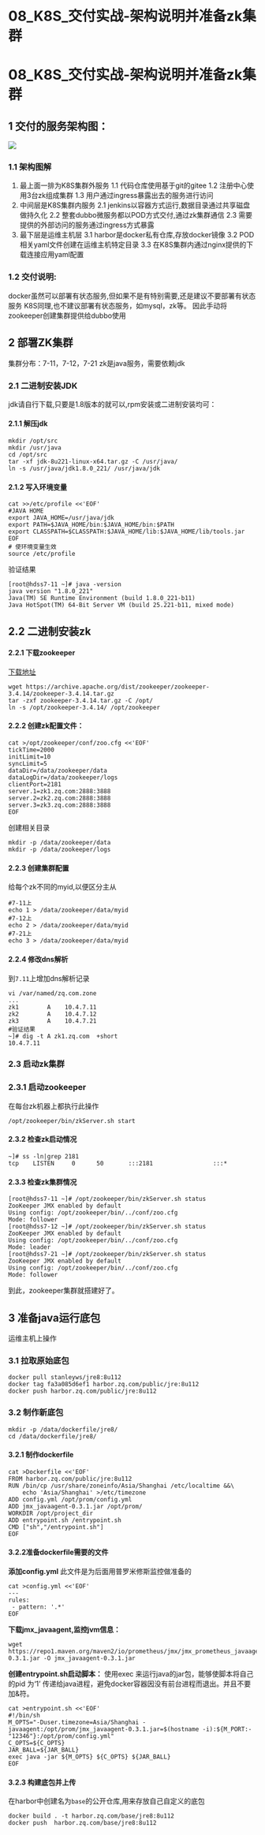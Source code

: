 # 08_K8S_交付实战-架构说明并准备zk集群

# 08_K8S_交付实战-架构说明并准备zk集群

## 1 交付的服务架构图：
![](https://jyd01.oss-cn-beijing.aliyuncs.com/uPic/1601204138577-068b05f7-606f-40ee-b174-a18a1b7138f5.png)
### 1.1 架构图解

1. 最上面一排为K8S集群外服务
1.1 代码仓库使用基于git的gitee
1.2 注册中心使用3台zk组成集群
1.3 用户通过ingress暴露出去的服务进行访问
1. 中间层是K8S集群内服务
2.1 jenkins以容器方式运行,数据目录通过共享磁盘做持久化
2.2 整套dubbo微服务都以POD方式交付,通过zk集群通信
2.3 需要提供的外部访问的服务通过ingress方式暴露
1. 最下层是运维主机层
3.1 harbor是docker私有仓库,存放docker镜像
3.2 POD相关yaml文件创建在运维主机特定目录
3.3 在K8S集群内通过nginx提供的下载连接应用yaml配置
### 1.2 交付说明:
docker虽然可以部署有状态服务,但如果不是有特别需要,还是建议不要部署有状态服务
K8S同理,也不建议部署有状态服务，如mysql，zk等。
因此手动将zookeeper创建集群提供给dubbo使用
## 2 部署ZK集群
集群分布：7-11，7-12，7-21
zk是java服务，需要依赖jdk
### 2.1 二进制安装JDK
jdk请自行下载,只要是1.8版本的就可以,rpm安装或二进制安装均可：
#### 2.1.1 解压jdk
```
mkdir /opt/src
mkdir /usr/java
cd /opt/src
tar -xf jdk-8u221-linux-x64.tar.gz -C /usr/java/
ln -s /usr/java/jdk1.8.0_221/ /usr/java/jdk
```
#### 2.1.2 写入环境变量
```
cat >>/etc/profile <<'EOF'
#JAVA HOME
export JAVA_HOME=/usr/java/jdk
export PATH=$JAVA_HOME/bin:$JAVA_HOME/bin:$PATH
export CLASSPATH=$CLASSPATH:$JAVA_HOME/lib:$JAVA_HOME/lib/tools.jar
EOF
# 使环境变量生效
source /etc/profile
```
验证结果
```
[root@hdss7-11 ~]# java -version
java version "1.8.0_221"
Java(TM) SE Runtime Environment (build 1.8.0_221-b11)
Java HotSpot(TM) 64-Bit Server VM (build 25.221-b11, mixed mode)
```
## 2.2 二进制安装zk
#### 2.2.1 下载zookeeper
[下载地址](https://archive.apache.org/dist/zookeeper/)
```
wget https://archive.apache.org/dist/zookeeper/zookeeper-3.4.14/zookeeper-3.4.14.tar.gz
tar -zxf zookeeper-3.4.14.tar.gz -C /opt/
ln -s /opt/zookeeper-3.4.14/ /opt/zookeeper
```
#### 2.2.2 创建zk配置文件：
```
cat >/opt/zookeeper/conf/zoo.cfg <<'EOF'
tickTime=2000
initLimit=10
syncLimit=5
dataDir=/data/zookeeper/data
dataLogDir=/data/zookeeper/logs
clientPort=2181
server.1=zk1.zq.com:2888:3888
server.2=zk2.zq.com:2888:3888
server.3=zk3.zq.com:2888:3888
EOF
```
创建相关目录
```
mkdir -p /data/zookeeper/data
mkdir -p /data/zookeeper/logs
```
#### 2.2.3 创建集群配置
给每个zk不同的myid,以便区分主从
```
#7-11上
echo 1 > /data/zookeeper/data/myid
#7-12上
echo 2 > /data/zookeeper/data/myid
#7-21上
echo 3 > /data/zookeeper/data/myid
```
#### 2.2.4 修改dns解析
到`7.11`上增加dns解析记录
```
vi /var/named/zq.com.zone
...
zk1        A    10.4.7.11
zk2        A    10.4.7.12
zk3        A    10.4.7.21
#验证结果
~]# dig -t A zk1.zq.com  +short
10.4.7.11
```
### 2.3 启动zk集群
### 2.3.1 启动zookeeper
在每台zk机器上都执行此操作
```
/opt/zookeeper/bin/zkServer.sh start
```
#### 2.3.2 检查zk启动情况
```
~]# ss -ln|grep 2181
tcp    LISTEN     0      50       :::2181                 :::*
```
#### 2.3.3 检查zk集群情况
```
[root@hdss7-11 ~]# /opt/zookeeper/bin/zkServer.sh status
ZooKeeper JMX enabled by default
Using config: /opt/zookeeper/bin/../conf/zoo.cfg
Mode: follower
[root@hdss7-12 ~]# /opt/zookeeper/bin/zkServer.sh status
ZooKeeper JMX enabled by default
Using config: /opt/zookeeper/bin/../conf/zoo.cfg
Mode: leader
[root@hdss7-21 ~]# /opt/zookeeper/bin/zkServer.sh status
ZooKeeper JMX enabled by default
Using config: /opt/zookeeper/bin/../conf/zoo.cfg
Mode: follower
```
到此，zookeeper集群就搭建好了。
## 3 准备java运行底包
运维主机上操作
### 3.1 拉取原始底包
```
docker pull stanleyws/jre8:8u112
docker tag fa3a085d6ef1 harbor.zq.com/public/jre:8u112
docker push harbor.zq.com/public/jre:8u112
```
### 3.2 制作新底包
```
mkdir -p /data/dockerfile/jre8/
cd /data/dockerfile/jre8/
```
#### 3.2.1 制作dockerfile
```
cat >Dockerfile <<'EOF'
FROM harbor.zq.com/public/jre:8u112
RUN /bin/cp /usr/share/zoneinfo/Asia/Shanghai /etc/localtime &&\
    echo 'Asia/Shanghai' >/etc/timezone
ADD config.yml /opt/prom/config.yml
ADD jmx_javaagent-0.3.1.jar /opt/prom/
WORKDIR /opt/project_dir
ADD entrypoint.sh /entrypoint.sh
CMD ["sh","/entrypoint.sh"]
EOF
```
#### 3.2.2准备dockerfile需要的文件
**添加config.yml**
此文件是为后面用普罗米修斯监控做准备的
```
cat >config.yml <<'EOF'
---
rules:
 - pattern: '.*'
EOF
```
**下载jmx_javaagent,监控jvm信息：**
```
wget https://repo1.maven.org/maven2/io/prometheus/jmx/jmx_prometheus_javaagent/0.3.1/jmx_prometheus_javaagent-0.3.1.jar -O jmx_javaagent-0.3.1.jar
```
**创建entrypoint.sh启动脚本：**
使用exec 来运行java的jar包，能够使脚本将自己的pid 为‘1’ 传递给java进程，避免docker容器因没有前台进程而退出。并且不要加&符。
```
cat >entrypoint.sh <<'EOF'
#!/bin/sh
M_OPTS="-Duser.timezone=Asia/Shanghai -javaagent:/opt/prom/jmx_javaagent-0.3.1.jar=$(hostname -i):${M_PORT:-"12346"}:/opt/prom/config.yml"
C_OPTS=${C_OPTS}
JAR_BALL=${JAR_BALL}
exec java -jar ${M_OPTS} ${C_OPTS} ${JAR_BALL}
EOF
```
#### 3.2.3 构建底包并上传
在harbor中创建名为`base`的公开仓库,用来存放自己自定义的底包
```
docker build . -t harbor.zq.com/base/jre8:8u112
docker push  harbor.zq.com/base/jre8:8u112
```


